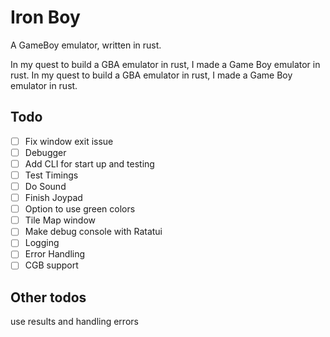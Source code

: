 # Iron Boy

A GameBoy emulator, written in rust.

In my quest to build a GBA emulator in rust, I made a Game Boy emulator in rust.
In my quest to build a GBA emulator in rust, I made a Game Boy emulator in rust.

## Todo

- [ ] Fix window exit issue
- [ ] Debugger
- [ ] Add CLI for start up and testing
- [ ] Test Timings
- [ ] Do Sound
- [ ] Finish Joypad
- [ ] Option to use green colors
- [ ] Tile Map window
- [ ] Make debug console with Ratatui
- [ ] Logging
- [ ] Error Handling
- [ ] CGB support

## Other todos

use results and handling errors
